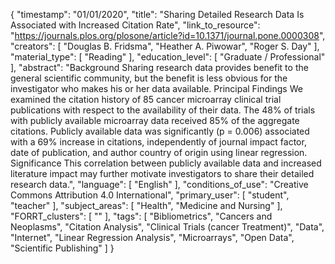 {
    "timestamp": "01/01/2020",
    "title": "Sharing Detailed Research Data Is Associated with Increased Citation Rate",
    "link_to_resource": "https://journals.plos.org/plosone/article?id=10.1371/journal.pone.0000308",
    "creators": [
        "Douglas B. Fridsma",
        "Heather A. Piwowar",
        "Roger S. Day"
    ],
    "material_type": [
        "Reading"
    ],
    "education_level": [
        "Graduate / Professional"
    ],
    "abstract": "Background Sharing research data provides benefit to the general scientific community, but the benefit is less obvious for the investigator who makes his or her data available. Principal Findings We examined the citation history of 85 cancer microarray clinical trial publications with respect to the availability of their data. The 48% of trials with publicly available microarray data received 85% of the aggregate citations. Publicly available data was significantly (p = 0.006) associated with a 69% increase in citations, independently of journal impact factor, date of publication, and author country of origin using linear regression. Significance This correlation between publicly available data and increased literature impact may further motivate investigators to share their detailed research data.",
    "language": [
        "English"
    ],
    "conditions_of_use": "Creative Commons Attribution 4.0 International",
    "primary_user": [
        "student",
        "teacher"
    ],
    "subject_areas": [
        "Health",
        "Medicine and Nursing"
    ],
    "FORRT_clusters": [
        ""
    ],
    "tags": [
        "Bibliometrics",
        "Cancers and Neoplasms",
        "Citation Analysis",
        "Clinical Trials (cancer Treatment)",
        "Data",
        "Internet",
        "Linear Regression Analysis",
        "Microarrays",
        "Open Data",
        "Scientific Publishing"
    ]
}